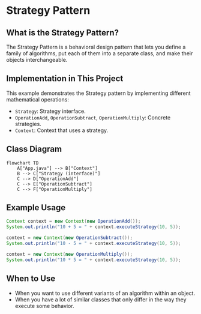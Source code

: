 # Strategy Pattern

## What is the Strategy Pattern?
The Strategy Pattern is a behavioral design pattern that lets you define a family of algorithms, put each of them into a separate class, and make their objects interchangeable.

## Implementation in This Project
This example demonstrates the Strategy pattern by implementing different mathematical operations:

- `Strategy`: Strategy interface.
- `OperationAdd`, `OperationSubtract`, `OperationMultiply`: Concrete strategies.
- `Context`: Context that uses a strategy.

## Class Diagram
```mermaid
flowchart TD
    A["App.java"] --> B["Context"]
    B --> C["Strategy (interface)"]
    C --> D["OperationAdd"]
    C --> E["OperationSubtract"]
    C --> F["OperationMultiply"]
```

## Example Usage
```java
Context context = new Context(new OperationAdd());
System.out.println("10 + 5 = " + context.executeStrategy(10, 5));

context = new Context(new OperationSubtract());
System.out.println("10 - 5 = " + context.executeStrategy(10, 5));

context = new Context(new OperationMultiply());
System.out.println("10 * 5 = " + context.executeStrategy(10, 5));
```

## When to Use
- When you want to use different variants of an algorithm within an object.
- When you have a lot of similar classes that only differ in the way they execute some behavior. 